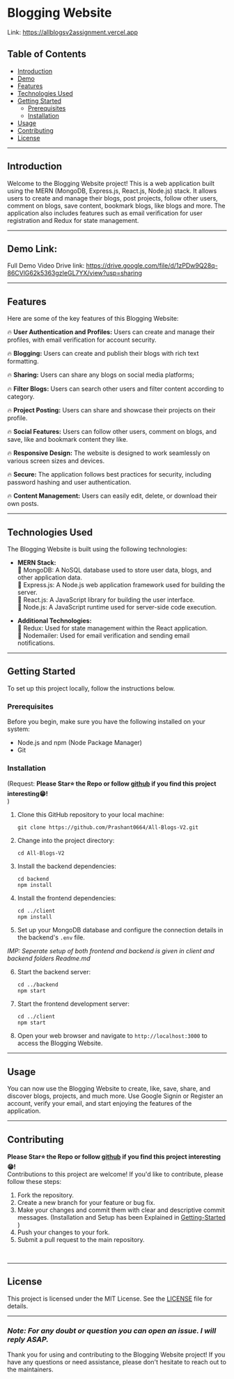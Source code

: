 # Blogging Website
Link: https://allblogsv2assignment.vercel.app

## Table of Contents
- [Introduction](#introduction)
- [Demo](#demo)
- [Features](#features)
- [Technologies Used](#technologies-used)
- [Getting Started](#getting-started)
  - [Prerequisites](#prerequisites)
  - [Installation](#installation)
- [Usage](#usage)
- [Contributing](#contributing)
- [License](#license)

---

## Introduction
Welcome to the Blogging Website project! This is a web application built using the MERN (MongoDB, Express.js, React.js, Node.js) stack. It allows users to create and manage their blogs, post projects, follow other users, comment on blogs, save content, bookmark blogs, like blogs and more. The application also includes features such as email verification for user registration and Redux for state management.

---
## Demo Link: 

Full Demo Video Drive link: https://drive.google.com/file/d/1zPDw9Q28q-86CVlG62k5363gzIeGL7YX/view?usp=sharing

---


## Features
Here are some of the key features of this Blogging Website:

🔥 **User Authentication and Profiles:** Users can create and manage their profiles, with email verification for account security.

🔥 **Blogging:** Users can create and publish their blogs with rich text formatting.

🔥 **Sharing:** Users can share any blogs on social media platforms;

🔥 **Filter Blogs:** Users can search other users and filter content according to category.

🔥 **Project Posting:** Users can share and showcase their projects on their profile.

🔥 **Social Features:** Users can follow other users, comment on blogs, and save, like and bookmark content they like.

🔥 **Responsive Design:** The website is designed to work seamlessly on various screen sizes and devices.

🔥 **Secure:** The application follows best practices for security, including password hashing and user authentication.

🔥 **Content Management:** Users can easily edit, delete, or download their own posts.

---

## Technologies Used
The Blogging Website is built using the following technologies:

- **MERN Stack:**
  <br/>
  💫 MongoDB: A NoSQL database used to store user data, blogs, and other application data. <br/>
  💫 Express.js: A Node.js web application framework used for building the server.<br/>
  💫 React.js: A JavaScript library for building the user interface.<br/>
  💫 Node.js: A JavaScript runtime used for server-side code execution.<br/>

- **Additional Technologies:**<br/>
  💫 Redux: Used for state management within the React application.<br/>
  💫 Nodemailer: Used for email verification and sending email notifications.<br/>

---

## Getting Started
To set up this project locally, follow the instructions below.

### Prerequisites
Before you begin, make sure you have the following installed on your system:
- Node.js and npm (Node Package Manager)
- Git

### Installation
(Request: **Please Star⭐️ the Repo or follow [github](https://github.com/Prashant0664/) if you find this project interesting😁!** <br/>)
1. Clone this GitHub repository to your local machine:
   ```
   git clone https://github.com/Prashant0664/All-Blogs-V2.git
   ```

2. Change into the project directory:
   ```
   cd All-Blogs-V2
   ```

3. Install the backend dependencies:
   ```
   cd backend
   npm install
   ```

4. Install the frontend dependencies:
   ```
   cd ../client
   npm install
   ```

5. Set up your MongoDB database and configure the connection details in the backend's `.env` file.

_IMP: Seperate setup of both frontend and backend is given in *client* and *backend* folders *Readme.md*_

6. Start the backend server:
   ```
   cd ../backend
   npm start
   ```

7. Start the frontend development server:
   ```
   cd ../client
   npm start
   ```

8. Open your web browser and navigate to `http://localhost:3000` to access the Blogging Website.

---

## Usage
You can now use the Blogging Website to create, like, save, share, and discover blogs, projects, and much more. Use Google Signin or Register an account, verify your email, and start enjoying the features of the application.

---

## Contributing
**Please Star⭐️ the Repo or follow [github](https://github.com/Prashant0664/) if you find this project interesting😁!** <br/>
Contributions to this project are welcome! If you'd like to contribute, please follow these steps:
1. Fork the repository.
2. Create a new branch for your feature or bug fix.
3. Make your changes and commit them with clear and descriptive commit messages. (Installation and Setup has been Explained in [Getting-Started](#getting-started) )
4. Push your changes to your fork.
5. Submit a pull request to the main repository.
<br/>

---

## License
This project is licensed under the MIT License. See the [LICENSE](LICENSE) file for details.

---

### *Note: For any doubt or question you can open an issue. I will reply ASAP.*

Thank you for using and contributing to the Blogging Website project! If you have any questions or need assistance, please don't hesitate to reach out to the maintainers.


